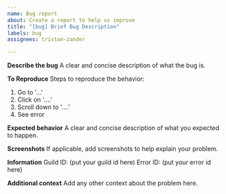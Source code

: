 ```yaml
---
name: Bug report
about: Create a report to help us improve
title: "[bug] Brief Bug Description"
labels: bug
assignees: tristan-zander

---
```


**Describe the bug**
A clear and concise description of what the bug is.

**To Reproduce**
Steps to reproduce the behavior:
1. Go to '...'
2. Click on '....'
3. Scroll down to '....'
4. See error

**Expected behavior**
A clear and concise description of what you expected to happen.

**Screenshots**
If applicable, add screenshots to help explain your problem.

**Information**
Guild ID: (put your guild id here)
Error ID: (put your error id here)

**Additional context**
Add any other context about the problem here.
